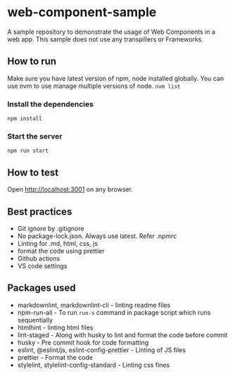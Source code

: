# web-component-sample

A sample repository to demonstrate the usage of Web Components in a web app.
This sample does not use any transpillers or Frameworks.

## How to run

Make sure you have latest version of npm, node installed globally.
You can use nvm to use manage multiple versions of node.
`nvm list`

### Install the dependencies

`npm install`

### Start the server

`npm run start`

## How to test

Open <http://localhost:3001> on any browser.

## Best practices

- Git ignore by .gitignore
- No package-lock.json. Always use latest. Refer .npmrc
- Linting for .md, html, css, js
- format the code using prettier
- Github actions
- VS code settings

## Packages used

- markdownlint, markdownlint-cli - linting readme files
- npm-run-all - To run `run-s` command in package script which runs sequentially
- htmlhint - linting html files
- lint-staged - Along with husky to lint and format the code before commit
- husky - Pre commit hook for code formatting
- eslint, @eslint/js, eslint-config-prettier - Linting of JS files
- prettier - Format the code
- stylelint, stylelint-config-standard - Linting css fines
